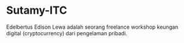 # Sutamy-ITC
Edelbertus Edison Lewa adalah seorang freelance workshop keungan digital (cryptocurrency) dari pengelaman pribadi.
